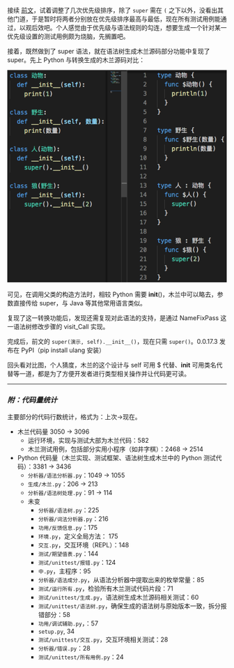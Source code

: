 接续 [前文](https://zhuanlan.zhihu.com/p/369268306)，试着调整了几次优先级排序，除了 `super` 需在 `(` 之下以外，没看出其他门道，于是暂时将两者分别放在优先级排序最高与最低，现在所有测试用例能通过，以观后效吧。个人感觉由于优先级与语法规则的勾连，想要生成一个针对某一优先级设置的测试用例颇为烧脑，先搁置吧。

接着，既然做到了 super 语法，就在语法树生成木兰源码部分功能中复现了 super。先上 Python 与转换生成的木兰源码对比：

![super](截图/2021-05-06_super.png)

可见，在调用父类的构造方法时，相较 Python 需要 __init__()，木兰中可以略去，参数直接传给 super，与 Java 等其他常用语言类似。

复现了这一转换功能后，发现还需复现对此语法的支持，是通过 NameFixPass 这一语法树修改步骤的 visit_Call 实现。

完成后，前文的 `super(演示, self).__init__()`，现在只需 `super()`。0.0.17.3 发布在 PyPI（pip install ulang 安装）

回头看对比图，个人猜度，木兰的这个设计与 self 可用 $ 代替、__init__ 可用类名代替等一道，都是为了方便开发者进行类型相关操作并让代码更可读。


-----------

### ***附：代码量统计***

主要部分的代码行数统计，格式为：上次->现在。

- 木兰代码量 3050 -> 3096
  - 运行环境，实现与测试大部为木兰代码：582
  - 木兰测试用例，包括部分实用小程序（如井字棋）：2468 -> 2514
- Python 代码量（木兰实现、测试框架、语法树生成木兰中的 Python 测试代码）：3381 -> 3436
  - `分析器/语法分析器.py`：1049 -> 1055
  - `生成/木兰.py`：206 -> 213
  - `分析器/语法树处理.py`：91 -> 114
  - 未变
    - `分析器/语法树.py`：225
    - `分析器/词法分析器.py`：216
    - `功用/反馈信息.py`：175
    - `环境.py`，定义全局方法： 175
    - `交互.py`，交互环境（REPL）：148
    - `测试/期望值表.py`：144
    - `测试/unittest/报错.py`：124
    - `中.py`，主程序：95
    - `分析器/语法成分.py`，从语法分析器中提取出来的枚举常量：85
    - `测试/运行所有.py`，检验所有木兰测试代码片段：71
    - `测试/unittest/生成.py`，语法树生成木兰源码相关测试：60
    - `测试/unittest/语法树.py`，确保生成的语法树与原始版本一致，拆分报错部分：58
    - `功用/调试辅助.py`，：57
    - `setup.py`, 34
    - `测试/unittest/交互.py`，交互环境相关测试：28
    - `分析器/错误.py`：28
    - `测试/unittest/所有用例.py`：24
